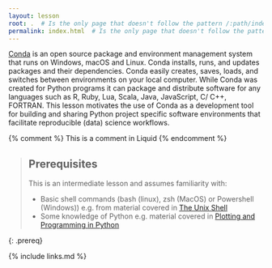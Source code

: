 ```yaml
---
layout: lesson
root: .  # Is the only page that doesn't follow the pattern /:path/index.html
permalink: index.html  # Is the only page that doesn't follow the pattern /:path/index.html
---
```

[Conda](https://docs.conda.io/projects/conda/en/latest/index.html) is  an open source package and 
environment management system that runs on Windows, macOS and Linux. Conda installs, runs, and 
updates packages and their dependencies. Conda easily creates, saves, loads, and switches between 
environments on your local computer. While Conda was created for Python programs it can package 
and distribute software for any languages such as R, Ruby, Lua, Scala, Java, JavaScript, C/ C++, 
FORTRAN. This lesson motivates the use of Conda as a development tool for building and sharing 
Python project specific software environments that facilitate reproducible (data) science workflows.

<!-- this is an html comment -->

{% comment %} This is a comment in Liquid {% endcomment %}

> ## Prerequisites
>
> This is an intermediate lesson and assumes familiarity with:
>
> - Basic shell commands (bash (linux), zsh (MacOS) or Powershell (Windows)) e.g. from material covered in [The Unix Shell](http://swcarpentry.github.io/shell-novice)
> - Some knowledge of Python e.g. material covered in [Plotting and Programming in Python](http://swcarpentry.github.io/python-novice-gapminder)
>
{: .prereq}

{% include links.md %}
